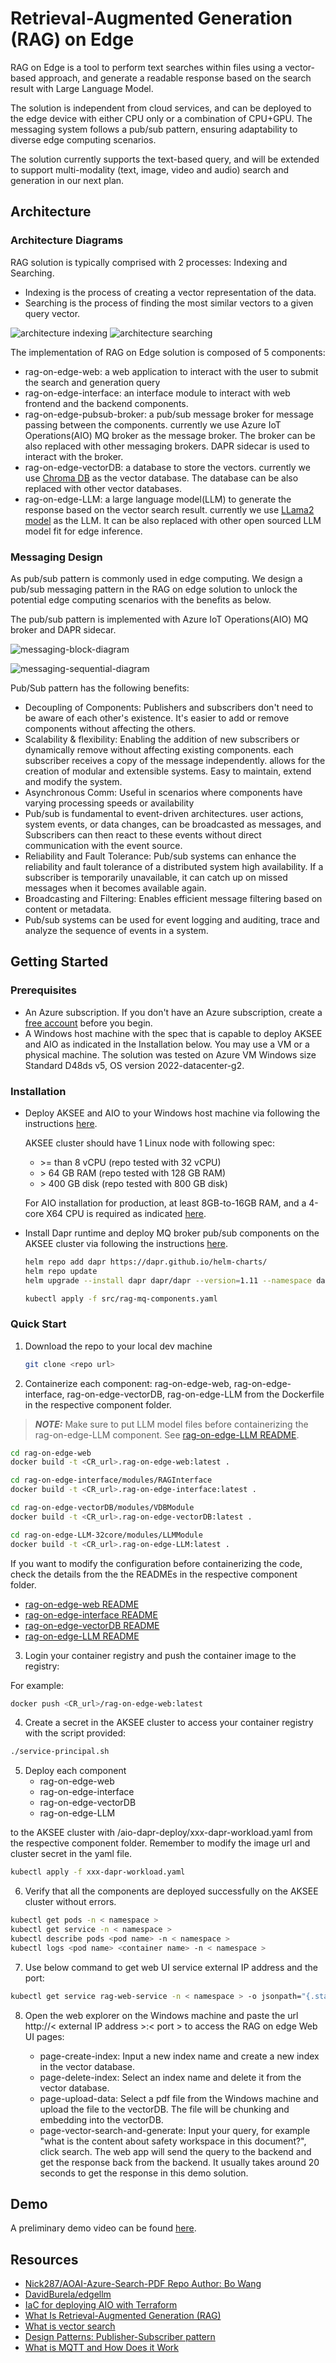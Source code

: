 
# Retrieval-Augmented Generation (RAG) on Edge  

RAG on Edge is a tool to perform text searches within files using a vector-based approach, and generate a readable response based on the search result with Large Language Model.

The solution is independent from cloud services, and can be deployed to the edge device with either CPU only or a combination of CPU+GPU. The messaging system follows a pub/sub pattern, ensuring adaptability to diverse edge computing scenarios.

The solution currently supports the text-based query, and will be extended to support multi-modality (text, image, video and audio) search and generation in our next plan.

## Architecture

### Architecture Diagrams

RAG solution is typically comprised with 2 processes: Indexing and Searching.
- Indexing is the process of creating a vector representation of the data.
- Searching is the process of finding the most similar vectors to a given query vector.

![architecture indexing](./images/Architecture-indexing.png)
![architecture searching](./images/Architecture-searching.png)

The implementation of RAG on Edge solution is composed of 5 components:

- rag-on-edge-web: a web application to interact with the user to submit the search and generation query
- rag-on-edge-interface: an interface module to interact with web frontend and the backend components.
- rag-on-edge-pubsub-broker: a pub/sub message broker for message passing between the components. currently we use Azure IoT Operations(AIO) MQ broker as the message broker. The broker can be also replaced with other messaging brokers. DAPR sidecar is used to interact with the broker.
- rag-on-edge-vectorDB: a database to store the vectors. currently we use [Chroma DB](https://www.trychroma.com/) as the vector database. The database can be also replaced with other vector databases.
- rag-on-edge-LLM: a large language model(LLM) to generate the response based on the vector search result. currently we use [LLama2 model](https://ai.meta.com/llama/) as the LLM. It can be also replaced with other open sourced LLM model fit for edge inference.

### Messaging Design

As pub/sub pattern is commonly used in edge computing. We design a pub/sub messaging pattern in the RAG on edge solution to unlock the potential edge computing scenarios with the benefits as below.

The pub/sub pattern is implemented with Azure IoT Operations(AIO) MQ broker and DAPR sidecar.

![messaging-block-diagram](./images/RAG-messaging-block-diagram.png)

![messaging-sequential-diagram](./images/RAG-messaging-sequencial-diagram.png)

Pub/Sub pattern has the following benefits:

- Decoupling of Components:
Publishers and subscribers don't need to be aware of each other's existence. It's easier to add or remove components without affecting the others.
- Scalability & flexibility:
Enabling the addition of new subscribers or dynamically remove without affecting existing components. each subscriber receives a copy of the message independently. allows for the creation of modular and extensible systems. Easy to maintain, extend and modify the system.
- Asynchronous Comm:
Useful in scenarios where components have varying processing speeds or availability
- Pub/sub is fundamental to event-driven architectures. user actions, system events, or data changes, can be broadcasted as messages, and Subscribers can then react to these events without direct communication with the event source.
- Reliability and Fault Tolerance:
Pub/sub systems can enhance the reliability and fault tolerance of a distributed system high availability. If a subscriber is temporarily unavailable, it can catch up on missed messages when it becomes available again.
- Broadcasting and Filtering:
Enables efficient message filtering based on content or metadata.
- Pub/sub systems can be used for event logging and auditing, trace and analyze the sequence of events in a system.

## Getting Started

### Prerequisites

- An Azure subscription. If you don't have an Azure subscription, create a [free account](https://azure.microsoft.com/en-us/free/?WT.mc_id=A261C142F) before you begin.
- A Windows host machine with the spec that is capable to deploy AKSEE and AIO as indicated in the Installation below. You may use a VM or a physical machine.
The solution was tested on Azure VM Windows size Standard D48ds v5, OS version 2022-datacenter-g2.

### Installation

- Deploy AKSEE and AIO to your Windows host machine via following the instructions [here](https://learn.microsoft.com/en-us/azure/iot-operations/deploy-iot-ops/howto-prepare-cluster?tabs=aks-edge-essentials).

   AKSEE cluster should have 1 Linux node with following spec:
    - \>= than 8 vCPU (repo tested with 32 vCPU)
    - \> 64 GB RAM (repo tested with 128 GB RAM)
    - \> 400 GB disk (repo tested with 800 GB disk)

    For AIO installation for production, at least 8GB-to-16GB RAM, and a 4-core X64 CPU is required as indicated [here](https://engage.cloud.microsoft/main/threads/eyJfdHlwZSI6IlRocmVhZCIsImlkIjoiMjU3NzUwNzU3NzkxMzM0NCJ9?trk_copy_link=V1&domainRedirect=true).

-  Install Dapr runtime and deploy MQ broker pub/sub components on the AKSEE cluster via following the instructions [here](https://learn.microsoft.com/en-us/azure/iot-operations/develop/howto-develop-dapr-apps).

    ```bash
    helm repo add dapr https://dapr.github.io/helm-charts/
    helm repo update
    helm upgrade --install dapr dapr/dapr --version=1.11 --namespace dapr-system --create-namespace --wait

    kubectl apply -f src/rag-mq-components.yaml 
    ```

### Quick Start

1. Download the repo to your local dev machine

    ```bash
    git clone <repo url>
    ```

2. Containerize each component: rag-on-edge-web, rag-on-edge-interface, rag-on-edge-vectorDB, rag-on-edge-LLM from the Dockerfile in the respective component folder.

> **_NOTE:_**  Make sure to put LLM model files before containerizing the rag-on-edge-LLM component. See [rag-on-edge-LLM README](./src/rag-on-edge-LLM/README.md).

```bash
cd rag-on-edge-web
docker build -t <CR_url>.rag-on-edge-web:latest .

cd rag-on-edge-interface/modules/RAGInterface
docker build -t <CR_url>.rag-on-edge-interface:latest .

cd rag-on-edge-vectorDB/modules/VDBModule
docker build -t <CR_url>.rag-on-edge-vectorDB:latest .

cd rag-on-edge-LLM-32core/modules/LLMModule
docker build -t <CR_url>.rag-on-edge-LLM:latest .
```

If you want to modify the configuration before containerizing the code, check the details from the the READMEs in the respective component folder.

- [rag-on-edge-web README](./src/rag-on-edge-web/README.md)
- [rag-on-edge-interface README](./src/rag-on-edge-interface/README.md)
- [rag-on-edge-vectorDB README](./src/rag-on-edge-vectorDB/README.md)
- [rag-on-edge-LLM README](./src/rag-on-edge-LLM/README.md)

3. Login your container registry and push the container image to the registry:

For example:

```bash
docker push <CR_url>/rag-on-edge-web:latest
```

4. Create a secret in the AKSEE cluster to access your container registry with the script provided:

```bash
./service-principal.sh
```

5. Deploy each component
    - rag-on-edge-web
    - rag-on-edge-interface
    - rag-on-edge-vectorDB
    - rag-on-edge-LLM
    
to the AKSEE cluster with /aio-dapr-deploy/xxx-dapr-workload.yaml from the respective component folder. Remember to modify the image url and cluster secret in the yaml file.

```bash
kubectl apply -f xxx-dapr-workload.yaml
```

6. Verify that all the components are deployed successfully on the AKSEE cluster without errors.

```bash
kubectl get pods -n < namespace >
kubectl get service -n < namespace >
kubectl describe pods <pod name> -n < namespace >
kubectl logs <pod name> <container name> -n < namespace >
```

7. Use below command to get web UI service external IP address and the port:

```bash
kubectl get service rag-web-service -n < namespace > -o jsonpath="{.status.loadBalancer.ingress[0].ip}:{.spec.ports[0].port}"
```

8. Open the web explorer on the Windows machine and paste the url http://< external IP address >:< port > to access the RAG on edge Web UI pages:

    - page-create-index: Input a new index name and create a new index in the vector database.
    - page-delete-index: Select an index name and delete it from the vector database.
    - page-upload-data: Select a pdf file from the Windows machine and upload the file to the vectorDB. The file will be chunking and embedding into the vectorDB.
    - page-vector-search-and-generate: Input your query, for example "what is the content about safety workspace in this document?", click search. The web app will send the query to the backend and get the response back from the backend. It usually takes around 20 seconds to get the response in this demo solution.

## Demo

A preliminary demo video can be found [here](https://microsoftapc-my.sharepoint.com/:v:/g/personal/chencheng_microsoft_com/EatJRpnHPclAuIY84No4zK8BTFIRtUhEEG62uMQAdas1jw?e=jcNZCT&nav=eyJyZWZlcnJhbEluZm8iOnsicmVmZXJyYWxBcHAiOiJTdHJlYW1XZWJBcHAiLCJyZWZlcnJhbFZpZXciOiJTaGFyZURpYWxvZy1MaW5rIiwicmVmZXJyYWxBcHBQbGF0Zm9ybSI6IldlYiIsInJlZmVycmFsTW9kZSI6InZpZXcifX0%3D).

## Resources
- [Nick287/AOAI-Azure-Search-PDF Repo Author: Bo Wang](https://github.com/Nick287/AOAI-Azure-Search-PDF/tree/chengc/integrate-llm-edge-solution-new)
- [DavidBurela/edgellm](https://github.com/DavidBurela/edgellm)
- [IaC for deploying AIO with Terraform](https://github.com/Azure-Samples/azure-edge-extensions-aio-iac-terraform)
- [What Is Retrieval-Augmented Generation (RAG)](https://www.oracle.com/sg/artificial-intelligence/generative-ai/retrieval-augmented-generation-rag/)
- [What is vector search](https://www.algolia.com/blog/ai/what-is-vector-search/?utm_source=google&utm_medium=paid_search&utm_campaign=rl_emea_search_dstalg_nb_dynamic&utm_content=blog_ai_dynamic&utm_term=&utm_region=emea&utm_model=nonbrand&utm_ag=rl&utm_camp_parent=slg&utm_2nd_camp=dstalg&_bt=677640514505&_bm=&_bn=g&gad_source=1&gclid=EAIaIQobChMIr9aMkaHDgwMV06tmAh1hXQH8EAAYASAAEgIY_fD_BwE)
- [Design Patterns: Publisher-Subscriber pattern](https://learn.microsoft.com/en-us/azure/architecture/patterns/publisher-subscriber)
- [What is MQTT and How Does it Work](https://www.techtarget.com/iotagenda/definition/MQTT-MQ-Telemetry-Transport)

